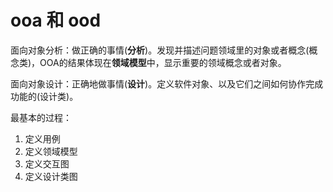 # ooa 和 ood

面向对象分析：做正确的事情(**分析**)。发现并描述问题领域里的对象或者概念(概念类)，OOA的结果体现在**领域模型**中，显示重要的领域概念或者对象。

面向对象设计：正确地做事情(**设计**)。定义软件对象、以及它们之间如何协作完成功能的(设计类)。

最基本的过程：
1. 定义用例
2. 定义领域模型
3. 定义交互图
4. 定义设计类图